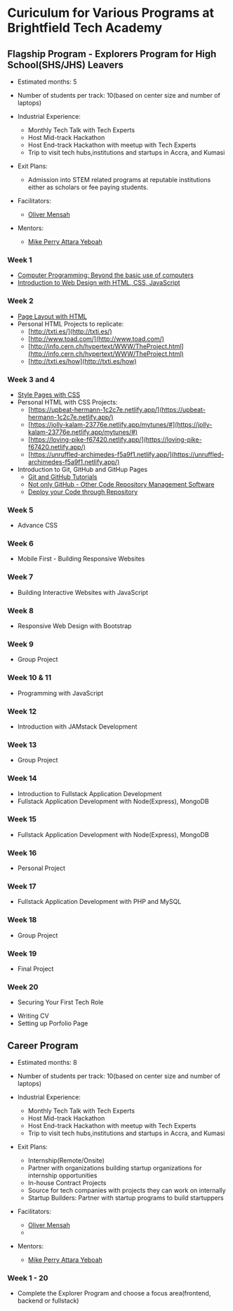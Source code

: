 # Curiculum for Various Programs at Brightfield Tech Academy


## Flagship Program - Explorers Program for High School(SHS/JHS) Leavers 
* Estimated months: 5
* Number of students per track: 10(based on center size and number of laptops) 
* Industrial Experience:
  - Monthly Tech Talk with Tech Experts
  - Host Mid-track Hackathon 
  - Host End-track Hackathon with meetup with Tech Experts
  - Trip to visit tech hubs,institutions and startups in Accra, and Kumasi
  
* Exit Plans:
  - Admission into STEM related programs at reputable institutions either as scholars or fee paying students.
  
* Facilitators:
  - [Oliver Mensah](https://olivermensahdev.github.io/)	
  
* Mentors:
  - [Mike Perry Attara Yeboah](https://www.linkedin.com/in/attara/)


### Week 1 
* [Computer Programming: Beyond the basic use of computers](https://docs.google.com/document/d/1BSBRvKlDWHIo71CuUXplEwqchrQrdqj7kd4dnqXP5W4/edit?usp=sharing)
* [Introduction to Web Design with HTML, CSS, JavaScript](https://www.w3schools.com/whatis/default.asp)

### Week 2 
* [Page Layout with HTML](https://www.w3schools.com/html/default.asp)
* Personal HTML Projects to replicate: 
	- [http://txti.es/](http://txti.es/)
	- [http://www.toad.com/](http://www.toad.com/) 
	- [http://info.cern.ch/hypertext/WWW/TheProject.html](http://info.cern.ch/hypertext/WWW/TheProject.html)
	- [http://txti.es/how](http://txti.es/how)

### Week 3 and 4
* [Style Pages with CSS](https://www.w3schools.com/css/default.asp) 
* Personal HTML with CSS Projects: 
	- [https://upbeat-hermann-1c2c7e.netlify.app/](https://upbeat-hermann-1c2c7e.netlify.app/)
	- [https://jolly-kalam-23776e.netlify.app/mytunes/#](https://jolly-kalam-23776e.netlify.app/mytunes/#)
	- [https://loving-pike-f67420.netlify.app/](https://loving-pike-f67420.netlify.app/)
	- [https://unruffled-archimedes-f5a9f1.netlify.app/](https://unruffled-archimedes-f5a9f1.netlify.app/)
* Introduction to Git, GitHub and GitHup Pages
	- [Git and GitHub Tutorials](https://www.w3schools.com/git/default.asp)
	- [Not only GitHub - Other Code Repository Management Software](https://disbug.io/en/blog/github-vs-gitlab-vs-bitbucket)
	- [Deploy your Code through Repository](https://bugfender.com/blog/10-best-app-deployment-platforms/)
	
### Week 5 
* Advance CSS 

### Week 6 
 * Mobile First - Building Responsive Websites

### Week 7
* Building Interactive Websites with JavaScript 

### Week 8
* Responsive Web Design with Bootstrap 

### Week 9
* Group Project

### Week 10 & 11
* Programming with JavaScript 

### Week 12 
* Introduction with JAMstack Development

### Week 13
* Group Project

### Week 14
* Introduction to Fullstack Application Development
* Fullstack Application Development with Node(Express), MongoDB

### Week 15 
* Fullstack Application Development with Node(Express), MongoDB 

### Week 16
* Personal Project

### Week 17
* Fullstack Application Development with PHP and MySQL 

### Week 18
* Group Project

### Week 19 
* Final Project

### Week 20
* Securing Your First Tech Role 
 - Writing CV 
 - Setting up Porfolio Page



## Career Program 
* Estimated months: 8
* Number of students per track: 10(based on center size and number of laptops) 
* Industrial Experience:
  - Monthly Tech Talk with Tech Experts
  - Host Mid-track Hackathon 
  - Host End-track Hackathon with meetup with Tech Experts
  - Trip to visit tech hubs,institutions and startups in Accra, and Kumasi
  
* Exit Plans:
  - Internship(Remote/Onsite)
  - Partner with organizations building startup organizations for internship opportunities
  - In-house Contract Projects 
  - Source for tech companies with projects they can work on internally 
  - Startup Builders: Partner with startup programs to build startuppers
  
* Facilitators:
  - [Oliver Mensah](https://olivermensahdev.github.io/)	
  -
  
* Mentors:
  - [Mike Perry Attara Yeboah](https://www.linkedin.com/in/attara/)


### Week 1 - 20
 * Complete the Explorer Program and choose a focus area(frontend, backend or fullstack)






	



	

